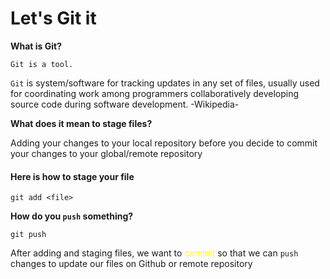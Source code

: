# Let's Git it


**What is Git?**

```
Git is a tool. 

```
`Git` is system/software for tracking updates in any set of files, usually used for coordinating work among programmers collaboratively developing source code during software development. -Wikipedia-




**What does it mean to stage files?**


Adding your changes to your local repository before you decide to commit your changes to your global/remote repository


#### Here is how to stage your file
```
git add <file>
```

**How do you `push` something?**

```
git push 

```
After adding and staging files, we want to <span style="color:yellow">commit</span> so that we can `push` changes to update our files on Github or remote repository